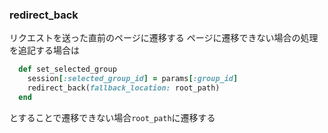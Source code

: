 ### redirect_back
リクエストを送った直前のページに遷移する
ページに遷移できない場合の処理を追記する場合は
```ruby
  def set_selected_group
    session[:selected_group_id] = params[:group_id]
    redirect_back(fallback_location: root_path)
  end
```
とすることで遷移できない場合`root_path`に遷移する

